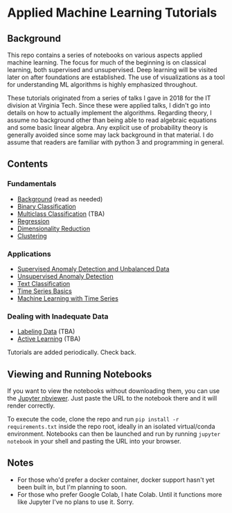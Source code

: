 # Applied Machine Learning Tutorials

## Background

This repo contains a series of notebooks on various aspects applied machine learning. The focus for much of the beginning is on classical learning, both supervised and unsupervised. Deep learning will be visited later on after foundations are established. The use of visualizations as a tool for understanding ML algorithms is highly emphasized throughout.

These tutorials originated from a series of talks I gave in 2018 for the IT division at Virginia Tech. Since these were applied talks, I didn't go into details on how to actually implement the algorithms. Regarding theory, I assume no background other than being able to read algebraic equations and some basic linear algebra. Any explicit use of probability theory is generally avoided since some may lack background in that material. I do assume that readers are familiar with python 3 and programming in general.

## Contents

### Fundamentals
- [Background](https://github.com/rkingery/ml_tutorials/blob/master/resources/background.pdf) (read as needed)
- [Binary Classification](https://github.com/rkingery/ml_tutorials/blob/master/notebooks/classification.ipynb)
- [Multiclass Classification](https://github.com/rkingery/ml_tutorials/blob/master/notebooks/multiclass.ipynb) (TBA)
- [Regression](https://github.com/rkingery/ml_tutorials/blob/master/notebooks/regression.ipynb)
- [Dimensionality Reduction](https://github.com/rkingery/ml_tutorials/blob/master/notebooks/dimension_reduction.ipynb)
- [Clustering](https://github.com/rkingery/ml_tutorials/blob/master/notebooks/clustering.ipynb)

### Applications
- [Supervised Anomaly Detection and Unbalanced Data](https://github.com/rkingery/ml_tutorials/blob/master/notebooks/supervised_anomalies.ipynb)
- [Unsupervised Anomaly Detection](https://github.com/rkingery/ml_tutorials/blob/master/notebooks/unsupervised_anomalies.ipynb)
- [Text Classification](https://github.com/rkingery/ml_tutorials/blob/master/notebooks/ml_with_text.ipynb)
- [Time Series Basics](https://github.com/rkingery/ml_tutorials/blob/master/notebooks/time_series_basics.ipynb)
- [Machine Learning with Time Series](https://github.com/rkingery/ml_tutorials/blob/master/notebooks/ml_time_series.ipynb)

### Dealing with Inadequate Data
- [Labeling Data](https://github.com/rkingery/ml_tutorials/blob/master/notebooks/labeling_data.ipynb) (TBA)
- [Active Learning](https://github.com/rkingery/ml_tutorials/blob/master/notebooks/active_learning.ipynb) (TBA)

Tutorials are added periodically. Check back.

## Viewing and Running Notebooks

If you want to view the notebooks without downloading them, you can use the [Jupyter nbviewer](https://nbviewer.jupyter.org/). Just paste the URL to the notebook there and it will render correctly. 

To execute the code, clone the repo and run `pip install -r requirements.txt` inside the repo root, ideally in an isolated virtual/conda environment. Notebooks can then be launched and run by running `jupyter notebook` in your shell and pasting the URL into your browser.

## Notes
- For those who'd prefer a docker container, docker support hasn't yet been built in, but I'm planning to soon.
- For those who prefer Google Colab, I hate Colab. Until it functions more like Jupyter I've no plans to use it. Sorry.
